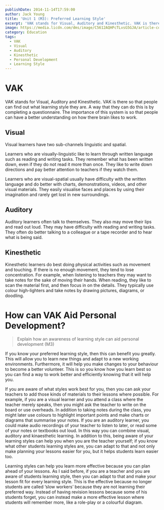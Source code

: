 ```yaml
---
publishDate: 2014-11-14T17:59:00
author: Jack Young
title: 'Unit 1 (M3): Preferred Learning Style'
excerpt: 'VAK stands for Visual, Auditory and Kinesthetic. VAK is there so that people can find out what learning style they are.'
image: https://media.licdn.com/dms/image/C5612AQHPcTLvsG5GJA/article-cover_image-shrink_720_1280/0/1590891385687?e=2147483647&v=beta&t=xcGNznSwzRrpQIkl51o7o5AqsszVzQ1ydnuxo9FsXxo
category: Education
tags:
  - VAK
  - Visual
  - Auditory
  - Kinesthetic
  - Personal Development
  - Learning Style
---
```


# VAK

VAK stands for Visual, Auditory and Kinesthetic. VAK is there so that people can find out what learning style they are. A way that they can do this is by completing a questionnaire. The importance of this system is so that people can have a better understanding on how there brain likes to work.

## Visual

Visual learners have two sub-channels linguistic and spatial.

Learners who are visually-linguistic like to learn through written language such as reading and writing tasks. They remember what has been written down, even if they do not read it more than once. They like to write down directions and pay better attention to teachers if they watch them.

Learners who are visual-spatial usually have difficulty with the written language and do better with charts, demonstrations, videos, and other visual materials. They easily visualise faces and places by using their imagination and rarely get lost in new surroundings.

## Auditory

Auditory learners often talk to themselves. They also may move their lips and read out loud. They may have difficulty with reading and writing tasks. They often do better talking to a colleague or a tape recorder and to hear what is being said.

## Kinesthetic

Kinesthetic learners do best doing physical activities such as movement and touching. If there is no enough movement, they tend to lose concentration. For example, when listening to teachers they may want to take notes for the sake of moving their hands. When reading, they like to scan the material first, and then focus in on the details. They typically use colour high-lighters and take notes by drawing pictures, diagrams, or doodling.

# How can VAK Aid Personal Development?

> Explain how an awareness of learning style can aid personal development (M3)

If you know your preferred learning style, then this can benefit you greatly. This will allow you to learn new things and adapt to a new working environments. Furthermore, it will help you make changes to your behaviour to become a better volunteer. This is so you know how you learn best so you can find a way to work better and efficiently knowing that it will help you.

If you are aware of what styles work best for you, then you can ask your teachers to add those kinds of materials to their lessons where possible. For example, if you are a visual learner and you attend a class where the teacher merely speaks, then you might ask the teacher to write on the board or use overheads. In addition to taking notes during the class, you might later use colours to highlight important points and make charts or diagrams that summarise your notes. If you are an auditory learner, you could make audio recordings of your teacher to listen to later, or read some of your notes or textbooks out loud. In this way you can combine visual, auditory and kinaesthetic learning. In addition to this, being aware of your learning styles can help you when you are the teacher yourself; if you know what other students learning styles are, you can adapt to that and not only make planning your lessons easier for you, but it helps students learn easier too.

Learning styles can help you learn more effective because you can plan ahead of your lessons. As I said before, if you are a teacher and you are aware of students learning style, then you can adapt to that and make your lesson fit for every learning style. This is the effective because no longer students are called ‘slow workers’ because they are not learning their preferred way. Instead of having revision lessons because some of his students forget, you can instead make a more effective lesson where students will remember more, like a role-play or a colourful diagram.
